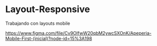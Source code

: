 # Layout-Responsive
 Trabajando con layouts mobile

https://www.figma.com/file/Cv9OIfwW20qbM2ywcSXOnK/Apeperia-Mobile-First-(inicial)?node-id=15%3A198

